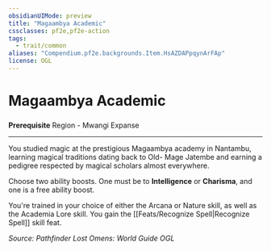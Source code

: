```yaml
---
obsidianUIMode: preview
title: "Magaambya Academic"
cssclasses: pf2e,pf2e-action
tags:
  - trait/common
aliases: "Compendium.pf2e.backgrounds.Item.HsAZDAPpqynArFAp"
license: OGL
---
```

# Magaambya Academic

### 






**Prerequisite** Region - Mwangi Expanse

* * *

You studied magic at the prestigious Magaambya academy in Nantambu, learning magical traditions dating back to Old- Mage Jatembe and earning a pedigree respected by magical scholars almost everywhere.

Choose two ability boosts. One must be to **Intelligence** or **Charisma**, and one is a free ability boost.

You're trained in your choice of either the Arcana or Nature skill, as well as the Academia Lore skill. You gain the [[Feats/Recognize Spell|Recognize Spell]] skill feat.

*Source: Pathfinder Lost Omens: World Guide*
*OGL*